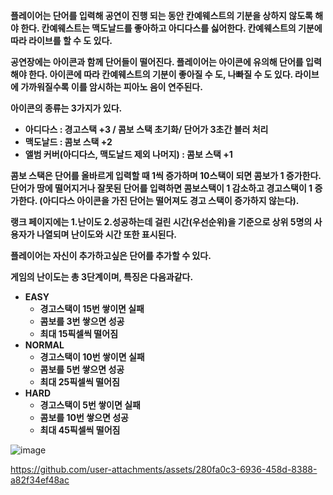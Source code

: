 **플레이어는 단어를 입력해 공연이 진행 되는 동안 칸예웨스트의 기분을 상하지 않도록 해야 한다. 칸예웨스트는 맥도날드를 좋아하고 아디다스를 싫어한다. 칸예웨스트의 기분에 따라 라이브를 할 수 도 있다.**

**공연장에는 아이콘과 함께 단어들이 떨어진다. 플레이어는 아이콘에 유의해 단어를 입력해야 한다. 아이콘에 따라 칸예웨스트의 기분이 좋아질 수 도, 나빠질 수 도 있다. 라이브에 가까워질수록 이를 암시하는 피아노 음이 연주된다.**

**아이콘의 종류는 3가지가 있다.**

- **아디다스 : 경고스택 +3 / 콤보 스택 초기화/ 단어가 3초간 블러 처리**
- **맥도날드 : 콤보 스택 +2**
- **앨범 커버(아디다스, 맥도날드 제외 나머지) : 콤보 스택 +1**

**콤보 스택은 단어를 올바르게 입력할 때 1씩 증가하며 10스택이 되면 콤보가 1 증가한다. 단어가 땅에 떨어지거나 잘못된 단어를 입력하면 콤보스택이 1 감소하고 경고스택이 1 증가한다. (아디다스 아이콘을 가진 단어는 떨어져도 경고 스택이 증가하지 않는다).** 

**랭크 페이지에는 1.난이도 2.성공하는데 걸린 시간(우선순위)을 기준으로 상위 5명의 사용자가 나열되며 난이도와 시간 또한 표시된다.** 

**플레이어는 자신이 추가하고싶은 단어를 추가할 수 있다.**

**게임의 난이도는 총 3단계이며, 특징은 다음과같다.**

- **EASY**
    - **경고스택이 15번 쌓이면 실패**
    - **콤보를 3번 쌓으면 성공**
    - **최대 15픽셀씩 떨어짐**
- **NORMAL**
    - **경고스택이 10번 쌓이면 실패**
    - **콤보를 5번 쌓으면 성공**
    - **최대 25픽셀씩 떨어짐**
- **HARD**
    - **경고스택이 5번 쌓이면 실패**
    - **콤보를 10번 쌓으면 성공**
    - **최대 45픽셀씩 떨어짐**


![image](https://github.com/user-attachments/assets/34f24757-70e3-4cd1-bb03-33a20d7a9beb)

https://github.com/user-attachments/assets/280fa0c3-6936-458d-8388-a82f34ef48ac

